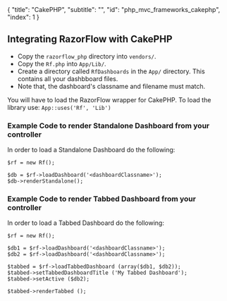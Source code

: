 <meta>
{
  "title": "CakePHP",
  "subtitle": "",
  "id": "php_mvc_frameworks_cakephp",
  "index": 1
}
</meta>

## Integrating RazorFlow with CakePHP

* Copy the `razorflow_php` directory into `vendors/`.
* Copy the `Rf.php` into `App/Lib/`.
* Create a directory called `RfDashboards` in the `App/` directory. This contains all your dashbboard files.
* Note that, the dashboard's classname and filename must match.

You will have to load the RazorFlow wrapper for CakePHP.
To load the library use: `App::uses('Rf', 'Lib')`

### Example Code to render Standalone Dashboard from your controller
In order to load a Standalone Dashboard do the following:

~~~
$rf = new Rf();

$db = $rf->loadDashboard('<dashboardClassname>');
$db->renderStandalone();
~~~

### Example Code to render Tabbed Dashboard from your controller
In order to load a Tabbed Dashboard do the following:

~~~
$rf = new Rf();

$db1 = $rf->loadDashboard('<dashboardClassname>');
$db2 = $rf->loadDashboard('<dashboardClassname>');

$tabbed = $rf->loadTabbedDashboard (array($db1, $db2));
$tabbed->setTabbedDashboardTitle ('My Tabbed Dashboard');
$tabbed->setActive ($db2);

$tabbed->renderTabbed ();
~~~
